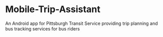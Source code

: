 # Mobile-Trip-Assistant
An Android app for Pittsburgh Transit Service providing trip planning and bus tracking services for bus riders
